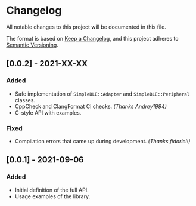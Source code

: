 # Changelog
All notable changes to this project will be documented in this file.

The format is based on [Keep a Changelog](https://keepachangelog.com/en/1.0.0/),
and this project adheres to [Semantic Versioning](https://semver.org/spec/v2.0.0.html).

## [0.0.2] - 2021-XX-XX

### Added
- Safe implementation of `SimpleBLE::Adapter` and `SimpleBLE::Peripheral` classes.
- CppCheck and ClangFormat CI checks. _(Thanks Andrey1994)_
- C-style API with examples.

### Fixed
- Compilation errors that came up during development. _(Thanks fidoriel!)_


## [0.0.1] - 2021-09-06

### Added
- Initial definition of the full API.
- Usage examples of the library.
